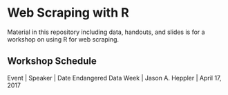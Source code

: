 # Web Scraping with R

Material in this repository including data, handouts, and slides is for
a workshop on using R for web scraping.

## Workshop Schedule

Event | Speaker | Date
Endangered Data Week | Jason A. Heppler | April 17, 2017
